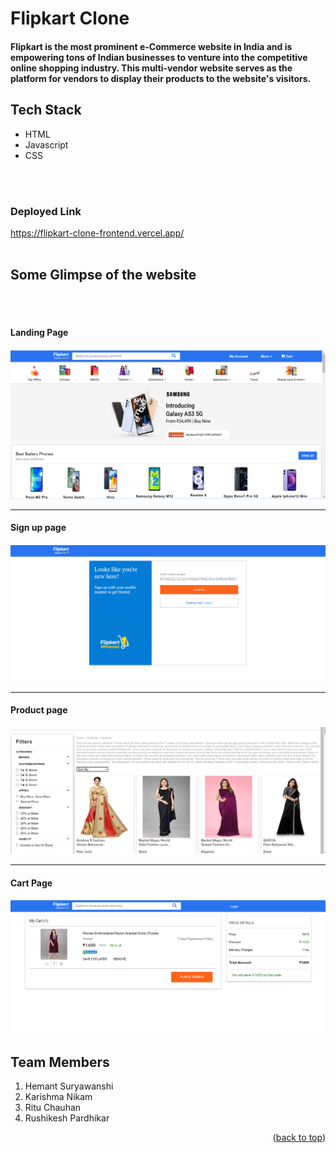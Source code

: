 <h1>Flipkart Clone</h1>

<!-- ABOUT THE PROJECT -->
<h4>Flipkart is the most prominent e-Commerce website in India and is empowering tons of Indian businesses to venture into the competitive online shopping industry.   This multi-vendor website serves as the platform for vendors to display their products to the website's visitors. </h4>

<h2>Tech Stack</h2>
<ul>
  <li>HTML</li>
  <li>Javascript</li>
  <li>CSS</li>
  </ul>
<br/>
<br/>
<h3>Deployed Link</h3>
<a href="https://flipkart-clone-frontend.vercel.app/
">https://flipkart-clone-frontend.vercel.app/
</a>
<br/>
<br/>
<h2>Some Glimpse of the website</h2>
<br/>
<br/>

<h4>Landing Page</h4>
<img src="landing page.png" alt="landing page">

<hr>
<h4>Sign up page</h4>
<img src="sign up page.png" alt="Sign up page">

<hr>
<h4>Product page</h4>
<img src="product page.png" alt="Product page">

<hr>
<h4>Cart Page</h4>
<img src="cart page.png" alt="Cart page">




## Team Members

1. Hemant Suryawanshi
2. Karishma Nikam
3. Ritu Chauhan
4. Rushikesh Pardhikar


<p align="right">(<a href="#top">back to top</a>)</p>




